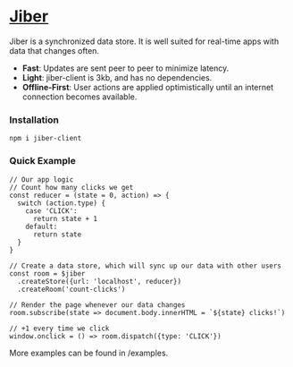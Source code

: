 # [Jiber](https://jiber.io)

Jiber is a synchronized data store. It is well suited for real-time apps with
data that changes often.

- **Fast**: Updates are sent peer to peer to minimize latency.
- **Light**: jiber-client is 3kb, and has no dependencies.
- **Offline-First**: User actions are applied optimistically until an internet
connection becomes available.

### Installation
```
npm i jiber-client
```

### Quick Example
```
// Our app logic
// Count how many clicks we get
const reducer = (state = 0, action) => {
  switch (action.type) {
    case 'CLICK':
      return state + 1
    default:
      return state
  }
}

// Create a data store, which will sync up our data with other users
const room = $jiber
  .createStore({url: 'localhost', reducer})
  .createRoom('count-clicks')

// Render the page whenever our data changes
room.subscribe(state => document.body.innerHTML = `${state} clicks!`)

// +1 every time we click
window.onclick = () => room.dispatch({type: 'CLICK'})
```

More examples can be found in /examples.
